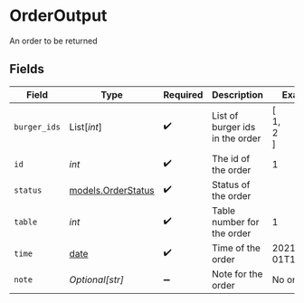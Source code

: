 # OrderOutput

An order to be returned


## Fields

| Field                                                                | Type                                                                 | Required                                                             | Description                                                          | Example                                                              |
| -------------------------------------------------------------------- | -------------------------------------------------------------------- | -------------------------------------------------------------------- | -------------------------------------------------------------------- | -------------------------------------------------------------------- |
| `burger_ids`                                                         | List[*int*]                                                          | :heavy_check_mark:                                                   | List of burger ids in the order                                      | [<br/>1,<br/>2<br/>]                                                 |
| `id`                                                                 | *int*                                                                | :heavy_check_mark:                                                   | The id of the order                                                  | 1                                                                    |
| `status`                                                             | [models.OrderStatus](../models/orderstatus.md)                       | :heavy_check_mark:                                                   | Status of the order                                                  |                                                                      |
| `table`                                                              | *int*                                                                | :heavy_check_mark:                                                   | Table number for the order                                           | 1                                                                    |
| `time`                                                               | [date](https://docs.python.org/3/library/datetime.html#date-objects) | :heavy_check_mark:                                                   | Time of the order                                                    | 2021-01-01T12:00:00                                                  |
| `note`                                                               | *Optional[str]*                                                      | :heavy_minus_sign:                                                   | Note for the order                                                   | No onions                                                            |